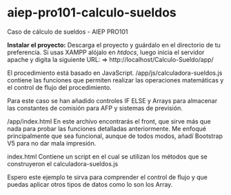 # aiep-pro101-calculo-sueldos
Caso de cálculo de sueldos - AIEP PRO101

**Instalar el proyecto:**
Descarga el proyecto y guárdalo en el directorio de tu preferencia. 
Si usas XAMPP alójalo en _htdocs_, luego inicia el servidor apache y digita la siguiente URL:
=> http://localhost/Calculo-Sueldo/app/

El procedimiento está basado en JavaScript.
/app/js/calculadora-sueldos.js contiene las funciones que permiten realizar las operaciones matemáticas
y el control de flujo del procedimiento.

Para este caso se han añadido controles IF ELSE y Arrays para almacenar las constantes de comisión para AFP y sistemas de previsión.

/app/index.html
En este archivo encontrarás el front, que sirve más que nada para probar las funciones detalladas anteriormente.
Me enfoqué principalmente que sea funcional, aunque de todos modos, añadí Bootstrap V5 para no dar mala impresión.

index.html
Contiene un script en el cual se utilizan los métodos que se construyeron el calculadora-sueldos.js

Espero este ejemplo te sirva para comprender el control de flujo y que puedas aplicar otros tipos de datos como lo son los Array.
